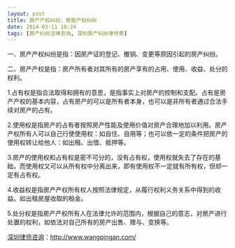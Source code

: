```yaml
---
layout: post
title: 房产产权纠纷，房屋产权纠纷
date: 2014-03-11 18:24
tags: [房产纠纷法律咨询, 深圳房产纠纷律师费]
---
```

一、房产产权纠纷是指：因房产证的登记、撤销、变更等原因引起的房产纠纷。

二、房产产权是指：房产所有者对其所有的房产享有的占用、使用、收益、处分的权利。

1.占有权是指合法取得和拥有的意思，是指事实上对房产的控制和支配。占有是房产产权的基本内容，占有房产的可以是所有者本身，也可以是非所有者通过合法手续对房产的占有。

2.使用权是指房产的占有者按照房产性能及使用价值对房产合理地加以利用。房产产权所有人可以自己行使使用权：如自住、自用等；也可以依一定的条件把房产的使用权转让给他人：如出租、出借、抵押等。

3.房产的使用权和占有权是密不可分的，没有占有权，使用权就失去了存在的基础，而使用权又可以从所有权中分离出来，即有使用权不一定就有所有权，但却一定有占有权。

4.收益权是指房产产权所有权人按照法律规定，从履行权利义务关系中得到的收益。如出租房屋收取的租金。

5.处分权是指房产产权所有人在法律允许的范围内，根据自己的意志，对房产进行处置的权利，如依法对自己所有的房产出售、赠与、变换等。

<a href="http://www.wangpingan.com/">深圳律师咨询</a>：<a href="http://www.wangpingan.com/">http://www.wangpingan.com/</a>

